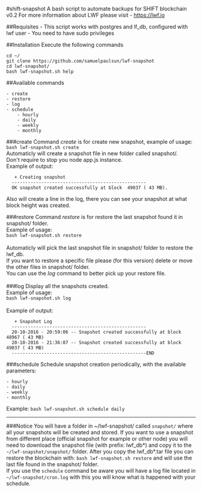 #shift-snapshot
A bash script to automate backups for SHIFT blockchain<br>
v0.2
For more information about LWF please visit - https://lwf.io

##Requisites
    - This script works with postgres and lf_db, configured with lwf user
    - You need to have sudo privileges

##Installation
Execute the following commands
```
cd ~/
git clone https://github.com/samuelpaulsun/lwf-snapshot
cd lwf-snapshot/
bash lwf-snapshot.sh help
```
##Available commands

    - create
    - restore
    - log
    - schedule
		- hourly
		- daily
		- weekly
		- monthly

###create
Command _create_ is for create new snapshot, example of usage:<br>
`bash lwf-snapshot.sh create`<br>
Automaticly will create a snapshot file in new folder called snapshot/.<br>
Don't require to stop you node app.js instance.<br>
Example of output:<br>
```
   + Creating snapshot                                
  -------------------------------------------------- 
  OK snapshot created successfully at block  49037 ( 43 MB).
```
Also will create a line in the log, there you can see your snapshot at what block height was created.<br>

###restore
Command _restore_ is for restore the last snapshot found it in snapshot/ folder.<br>
Example of usage:<br>
`bash lwf-snapshot.sh restore`<br>
<br>
Automaticly will pick the last snapshot file in snapshot/ folder to restore the lwf_db.<br>
If you want to restore a specific file please (for this version) delete or move the other files in snapshot/ folder.<br>
You can use the _log_ command to better pick up your restore file.<br>
<br>
###log
Display all the snapshots created. <br>
Example of usage:<br>
`bash lwf-snapshot.sh log`<br>
<br>
Example of output:<br>
```
   + Snapshot Log                                                                  
  --------------------------------------------------                               
  20-10-2016 - 20:59:06 -- Snapshot created successfully at block  48967 ( 43 MB)  
  20-10-2016 - 21:36:07 -- Snapshot created successfully at block  49037 ( 43 MB)  
  --------------------------------------------------END                            
```

###schedule
Schedule snapshot creation periodically, with the available parameters:

    - hourly
    - daily
    - weekly
    - monthly

Example: `bash lwf-snapshot.sh schedule daily`
<br>

-------------------------------------------------------------

###Notice
You will have a folder in ~/lwf-snapshot/ called `snapshot/` where all your snapshots will be created and stored.
If you want to use a snapshot from different place (official snapshot for example or other node) you will need to download the snapshot file (with prefix: lwf_db*) and copy it to the `~/lwf-snapshot/snapshot/` folder.
After you copy the lwf_db*.tar file you can restore the blockchain with: `bash lwf-snapshot.sh restore` and will use the last file found in the snapshot/ folder.<br>
If you use the `schedule` command be aware you will have a log file located in `~/lwf-snapshot/cron.log` with this you will know what is happened with your schedule.

